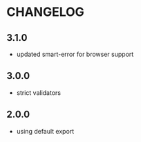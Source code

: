 # CHANGELOG
## 3.1.0
- updated smart-error for browser support

## 3.0.0
- strict validators

## 2.0.0
- using default export